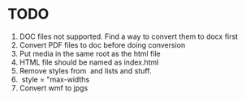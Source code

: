 # TODO

1.  DOC files not supported. Find a way to convert them to docx first
2.  Convert PDF files to doc before doing conversion
3.  Put media in the same root as the html file
4.  HTML file should be named as index.html
5.  Remove styles from <img> and lists and stuff.
6.  <img> style = "max-widths
7.  Convert wmf to jpgs
